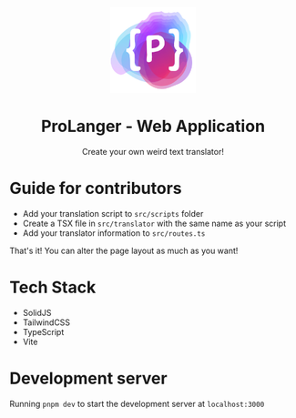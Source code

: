 <p align="center">
  <img src="/public/prolanger.png" width="150">
  <h1 align="center">
    ProLanger - Web Application
  </h1>
  <p align="center">
    Create your own weird text translator!
  </p>
</p>

# Guide for contributors
- Add your translation script to `src/scripts` folder
- Create a TSX file in `src/translator` with the same name as your script
- Add your translator information to `src/routes.ts`

That's it! You can alter the page layout as much as you want!

# Tech Stack

- SolidJS
- TailwindCSS
- TypeScript
- Vite

# Development server

Running `pnpm dev` to start the development server at `localhost:3000`
